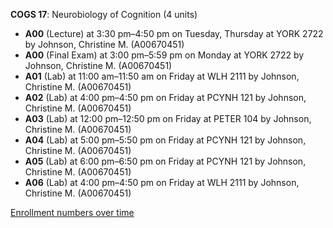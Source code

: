 **COGS 17**: Neurobiology of Cognition (4 units)

- **A00** (Lecture) at 3:30 pm–4:50 pm on Tuesday, Thursday at YORK 2722 by Johnson, Christine M. (A00670451)
- **A00** (Final Exam) at 3:00 pm–5:59 pm on Monday at YORK 2722 by Johnson, Christine M. (A00670451)
- **A01** (Lab) at 11:00 am–11:50 am on Friday at WLH 2111 by Johnson, Christine M. (A00670451)
- **A02** (Lab) at 4:00 pm–4:50 pm on Friday at PCYNH 121 by Johnson, Christine M. (A00670451)
- **A03** (Lab) at 12:00 pm–12:50 pm on Friday at PETER 104 by Johnson, Christine M. (A00670451)
- **A04** (Lab) at 5:00 pm–5:50 pm on Friday at PCYNH 121 by Johnson, Christine M. (A00670451)
- **A05** (Lab) at 6:00 pm–6:50 pm on Friday at PCYNH 121 by Johnson, Christine M. (A00670451)
- **A06** (Lab) at 4:00 pm–4:50 pm on Friday at WLH 2111 by Johnson, Christine M. (A00670451)

[Enrollment numbers over time](./COGS17.tsv)
